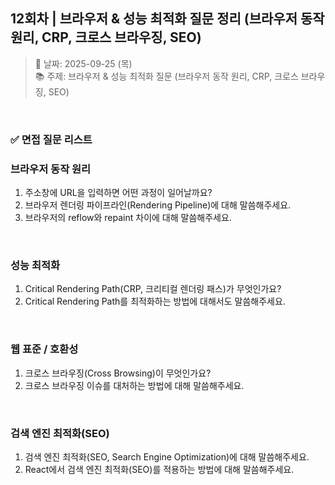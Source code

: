 ## 12회차 | 브라우저 & 성능 최적화 질문 정리 (브라우저 동작 원리, CRP, 크로스 브라우징, SEO)

> 📅 날짜: 2025-09-25 (목) <br/>
> 📚 주제: 브라우저 & 성능 최적화 질문 (브라우저 동작 원리, CRP, 크로스 브라우징, SEO)

<br/>

### ✅ 면접 질문 리스트

### 브라우저 동작 원리

1. 주소창에 URL을 입력하면 어떤 과정이 일어날까요?
2. 브라우저 렌더링 파이프라인(Rendering Pipeline)에 대해 말씀해주세요.
3. 브라우저의 reflow와 repaint 차이에 대해 말씀해주세요.

<br/>

### 성능 최적화

1. Critical Rendering Path(CRP, 크리티컬 렌더링 패스)가 무엇인가요?
2. Critical Rendering Path를 최적화하는 방법에 대해서도 말씀해주세요.

<br/>

### 웹 표준 / 호환성

1. 크로스 브라우징(Cross Browsing)이 무엇인가요?
2. 크로스 브라우징 이슈를 대처하는 방법에 대해 말씀해주세요.

<br/>

### 검색 엔진 최적화(SEO)

1. 검색 엔진 최적화(SEO, Search Engine Optimization)에 대해 말씀해주세요.
2. React에서 검색 엔진 최적화(SEO)를 적용하는 방법에 대해 말씀해주세요.

<br/>
